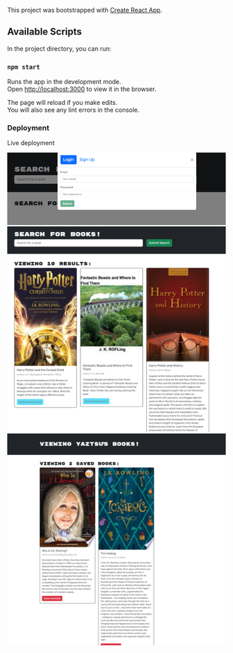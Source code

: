 This project was bootstrapped with [Create React App](https://github.com/facebook/create-react-app).

## Available Scripts

In the project directory, you can run:

### `npm start`

Runs the app in the development mode.<br />
Open [http://localhost:3000](http://localhost:3000) to view it in the browser.

The page will reload if you make edits.<br />
You will also see any lint errors in the console.


### Deployment

Live deployment 

<img src="./bs1 (1).png" alt="screenshot">
<img src="./bs1 (2).png" alt="screenshot">
<img src="./bs1 (3).png" alt="screenshot">


